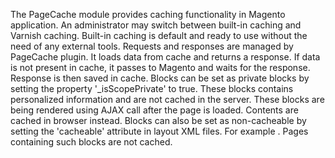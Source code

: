 The PageCache module provides caching functionality in Magento application. An administrator may switch between built-in caching and Varnish caching. Built-in caching is default and ready to use without the need of any external tools.
Requests and responses are managed by PageCache plugin. It loads data from cache and returns a response. If data is not present in cache, it passes to Magento and waits for the response. Response is then saved in cache.
Blocks can be set as private blocks by setting the property '_isScopePrivate' to true. These blocks contains personalized information and are not cached in the server. These blocks are being rendered using AJAX call after the page is loaded. Contents are cached in browser instead.
Blocks can also be set as non-cacheable by setting the 'cacheable' attribute in layout XML files. For example <block class="Block\Class" name="blockname" cacheable="false" />. Pages containing such blocks are not cached.